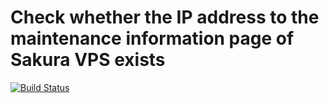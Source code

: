 # Check whether the IP address to the maintenance information page of Sakura VPS exists

[![Build Status](https://travis-ci.org/bootjp/CheckSakuraVPSMaintenans.svg?branch=master)](https://travis-ci.org/bootjp/CheckSakuraVPSMaintenans)
